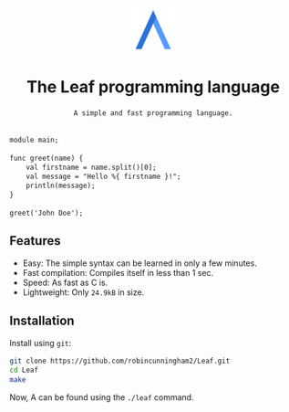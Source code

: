 <div align="center">
    <img src="Assets/icon.png" width="100" height="80" draggable="false"><br/>
    <h1>The Leaf programming language</h1>
    <code>A simple and fast programming language.</code>
</div><br/>

```
module main;

func greet(name) {
    val firstname = name.split()[0];
    val message = "Hello %{ firstname }!";
    println(message);
}

greet('John Doe');
```

## Features
* Easy: The simple syntax can be learned in only a few minutes.
* Fast compilation: Compiles itself in less than 1 sec.
* Speed: As fast as C is.
* Lightweight: Only `24.9kB` in size.

## Installation
Install using `git`:
```bash
git clone https://github.com/robincunningham2/Leaf.git
cd Leaf
make
```

Now, A can be found using the `./leaf` command.
